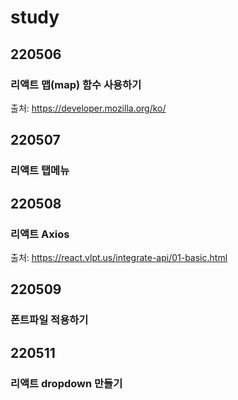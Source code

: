 # study
## 220506  
### 리액트 맵(map) 함수 사용하기    
출처: https://developer.mozilla.org/ko/

## 220507  
### 리액트 탭메뉴  

## 220508
### 리액트 Axios  
출처: https://react.vlpt.us/integrate-api/01-basic.html  

## 220509  
### 폰트파일 적용하기  

## 220511  
### 리액트 dropdown 만들기